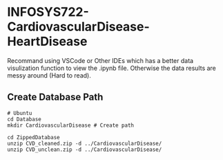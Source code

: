 # INFOSYS722-CardiovascularDisease-HeartDisease

Recommand using VSCode or Other IDEs which has a better data visulization function to view the .ipynb file. Otherwise the data results are messy around (Hard to read).

## Create Database Path
```shell
# Ubuntu
cd Database 
mkdir CardiovascularDisease # Create path

cd ZippedDatabase
unzip CVD_cleaned.zip -d ../CardiovascularDisease/
unzip CVD_unclean.zip -d ../CardiovascularDisease/
```
